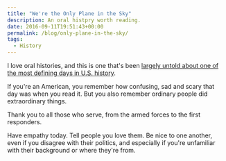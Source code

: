 ```yaml
---
title: "We're the Only Plane in the Sky"
description: An oral histpry worth reading.
date: 2016-09-11T19:51:43+00:00
permalink: /blog/only-plane-in-the-sky/
tags:
  - History
---
```


I love oral histories, and this is one that's been [largely untold about one of the most defining days in U.S. history](http://www.politico.com/magazine/story/2016/09/were-the-only-plane-in-the-sky-214230).

If you're an American, you remember how confusing, sad and scary that day was when you read it. But you also remember ordinary people did extraordinary things.

Thank you to all those who serve, from the armed forces to the first responders.

Have empathy today. Tell people you love them. Be nice to one another, even if you disagree with their politics, and especially if you're unfamiliar with their background or where they're from.
